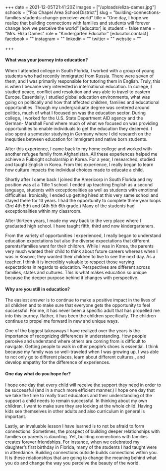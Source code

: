+++
date = 2021-12-05T21:41:20Z
images = ["/uploads/eliza-dames.jpg"]
schools = ["Fox Chapel Area School District"]
slug = "building-connections-families-students-change-perceive-world"
title = "One day, I hope we realize that building connections with families and students will forever change how we perceive the world"
[educator]
is_student = false
name = "Mrs. Eliza Dames"
role = "Kindergarten Educator"
[educator.contact]
facebook = ""
instagram = ""
linkedin = ""
twitter = ""
website = ""

+++
#### What was your journey into education?

When I attended college in South Florida, I worked with a group of young students who had recently immigrated from Russia. There were seven of them, and I was primarily responsible for tutoring them in English. Truly, this is when I became very interested in international education. In college, I studied peace, conflict and resolution and was able to travel to  eastern Europe. Essentially, I studied global education environments, what was going on politically and how that affected children, families and educational opportunities. Though my undergraduate degree was centered around politics, much of what I focused on was the education sector. During college, I worked for the U.S. State Department AID agency  and the German- Marshall Fund where much of what we focused on was providing opportunities to enable individuals to get the education they deserved.  I also spent a semester studying in Germany where I did research on the inequities between education for immigrant and native born students.

After this experience, I came back to my home college and worked with another refugee family from Afghanistan. All these experiences helped me achieve a Fulbright scholarship in Korea. For a year, I researched, studied and taught English in Korea. From this experience, I really began to learn how culture impacts the individual choices made to educate a child.

Shortly after I came back I  joined the Americorp in South Florida and my position was at a Title 1 school. I ended up teaching English as a second language, students with exceptionalities as well as students with emotional difficulties. Ironically, I ended up getting hired at this very same school and stayed there for 13 years. I had the opportunity to complete three year loops (3rd 4th 5th) and (4th 5th 6th grade.) Many of the students had exceptionalities within my classroom. 

After thirteen years, I made my way back to the very place where I graduated high school. I have taught fifth, third and now kindergarteners. 

From the variety of opportunities I experienced, I really began to understand education expectations but also the diverse expectations that different parents/families want for their children. While I was in Korea, the parents very much wanted their child to think about future careers whereas when I was in Kosovo, they wanted their children to live to see the next day. As a teacher, I think it is incredibly valuable to respect those varying expectations in regards to education. Perspectives are different across families, states and cultures. This is what makes education so unique because the deeper purpose behind it changes with perspective.

#### Why are you still in education?

The easiest answer is to continue to make a positive impact in the lives of all children and to make sure that everyone gets the opportunity to feel successful. For me, it has never been a specific adult that has propelled me into this journey. Rather, it has been the children specifically. The children continue to propel me forward in new and unique ways. 

One of the biggest takeaways I have realized over the years is the importance of recognizing differences in understanding. How people perceive and understand where others are coming from is difficult to navigate. Getting people to walk in other people’s shoes is essential. I think because my family was so well-traveled when I was growing up, I was able to not only go to different places, learn about different cultures,, and develop empathy for the difference of experiences.

#### One day what do you hope for? 

I hope one day that every child will receive the support they need in order to be successful (and in a much more efficient manner.) I hope one day that we take the time to really trust educators and their understanding of the support a child needs to remain successful. In thinking about my own children, I want to make sure they are looking at the whole child. Having kids see themselves in other adults and also curriculum in general is important. 

Lastly, an invaluable lesson I have learned is to not be afraid to form connections. Sometimes, the prospect of building deeper relationships with families or parents is daunting. Yet, building connections with families creates forever friendships. For instance, when we celebrated my daughter’s first birthday in Florida, many of the students I had taught were in attendance. Building connections outside builds connections within you. It is these relationships that are going to change the meaning behind what you do and change the way you perceive the beauty of the world.